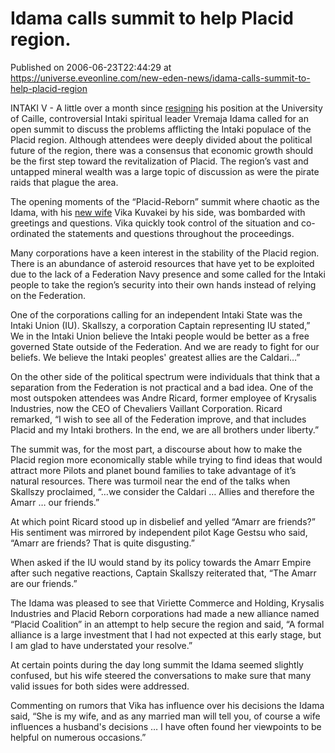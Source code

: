 # Idama calls summit to help Placid region.
Published on 2006-06-23T22:44:29 at https://universe.eveonline.com/new-eden-news/idama-calls-summit-to-help-placid-region

INTAKI V - A little over a month since [ resigning](http://myeve.eve-online.com/news.asp?a=single&nid=1144&tid=5) his position at the University of Caille, controversial Intaki spiritual leader Vremaja Idama called for an open summit to discuss the problems afflicting the Intaki populace of the Placid region. Although attendees were deeply divided about the political future of the region, there was a consensus that economic growth should be the first step toward the revitalization of Placid. The region’s vast and untapped mineral wealth was a large topic of discussion as were the pirate raids that plague the area. 

The opening moments of the “Placid-Reborn” summit where chaotic as the Idama, with his [ new wife](http://myeve.eve-online.com/news.asp?a=single&nid=1110&tid=5) Vika Kuvakei by his side, was bombarded with greetings and questions. Vika quickly took control of the situation and co-ordinated the statements and questions throughout the proceedings. 

Many corporations have a keen interest in the stability of the Placid region. There is an abundance of asteroid resources that have yet to be exploited due to the lack of a Federation Navy presence and some called for the Intaki people to take the region’s security into their own hands instead of relying on the Federation. 

One of the corporations calling for an independent Intaki State was the Intaki Union (IU). Skallszy, a corporation Captain representing IU stated,” We in the Intaki Union believe the Intaki people would be better as a free governed State outside of the Federation. And we are ready to fight for our beliefs. We believe the Intaki peoples' greatest allies are the Caldari…” 

On the other side of the political spectrum were individuals that think that a separation from the Federation is not practical and a bad idea. One of the most outspoken attendees was Andre Ricard, former employee of Krysalis Industries, now the CEO of Chevaliers Vaillant Corporation. Ricard remarked, “I wish to see all of the Federation improve, and that includes Placid and my Intaki brothers. In the end, we are all brothers under liberty.” 

The summit was, for the most part, a discourse about how to make the Placid region more economically stable while trying to find ideas that would attract more Pilots and planet bound families to take advantage of it’s natural resources. There was turmoil near the end of the talks when Skallszy proclaimed, “…we consider the Caldari … Allies and therefore the Amarr … our friends.” 

At which point Ricard stood up in disbelief and yelled “Amarr are friends?” His sentiment was mirrored by independent pilot Kage Gestsu who said, “Amarr are friends? That is quite disgusting.” 

When asked if the IU would stand by its policy towards the Amarr Empire after such negative reactions, Captain Skallszy reiterated that, “The Amarr are our friends.” 

The Idama was pleased to see that Viriette Commerce and Holding, Krysalis Industries and Placid Reborn corporations had made a new alliance named “Placid Coalition” in an attempt to help secure the region and said, “A formal alliance is a large investment that I had not expected at this early stage, but I am glad to have understated your resolve.” 

At certain points during the day long summit the Idama seemed slightly confused, but his wife steered the conversations to make sure that many valid issues for both sides were addressed. 

Commenting on rumors that Vika has influence over his decisions the Idama said, “She is my wife, and as any married man will tell you, of course a wife influences a husband's decisions … I have often found her viewpoints to be helpful on numerous occasions.”
